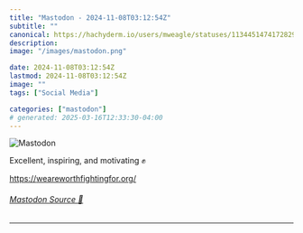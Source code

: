 ```yaml
---
title: "Mastodon - 2024-11-08T03:12:54Z"
subtitle: ""
canonical: https://hachyderm.io/users/mweagle/statuses/113445147417282909
description:
image: "/images/mastodon.png"

date: 2024-11-08T03:12:54Z
lastmod: 2024-11-08T03:12:54Z
image: ""
tags: ["Social Media"]

categories: ["mastodon"]
# generated: 2025-03-16T12:33:30-04:00
---
```

![Mastodon](/images/mastodon.png)

<p>Excellent, inspiring, and motivating ✊</p><p><a href="https://weareworthfightingfor.org/" target="_blank" rel="nofollow noopener noreferrer" translate="no"><span class="invisible">https://</span><span class="">weareworthfightingfor.org/</span><span class="invisible"></span></a></p>


###### [Mastodon Source 🐘](https://hachyderm.io/@mweagle/113445147417282909)

___
